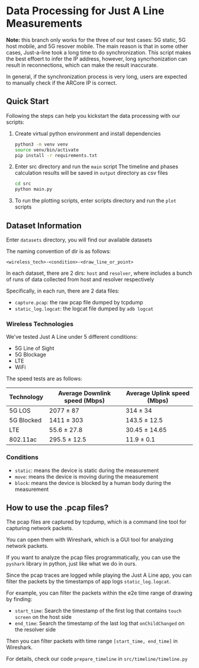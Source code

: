 # Data Processing for Just A Line Measurements


**Note:** this branch only works for the three of our test cases: 5G static, 5G host mobile, and 5G resover mobile. The main reason is that in some other cases, Just-a-line took a long time to do synchronization. This script makes the best effoert to infer the IP address, however, long syncrhonization can result in reconnections,  which can make the result inaccurate.

In general, if the synchronization process is very long, users are expected to manually check if the ARCore IP is correct.


## Quick Start

Following the steps can help you kickstart the data processing with our scripts:

1. Create virtual python environment and install dependencies
    ```bash
    python3 -m venv venv
    source venv/bin/activate
    pip install -r requirements.txt
    ```

2. Enter src directory and run the `main` script
   The timeline and phases calculation results will be saved in `output` directory as csv files
    ```bash
    cd src
    python main.py
    ```

3. To run the plotting scripts, enter scripts directory and run the `plot` scripts

## Dataset Information

Enter `datasets` directory, you will find our available datasets

The naming convention of dir is as follows:

`<wireless_tech>-<condition>-<draw_line_or_point>`

In each dataset, there are 2 dirs: `host` and `resolver`, where includes a bunch of runs of
data collected from host and resolver respectively

Specifically, in each run, there are 2 data files:

- `capture.pcap`: the raw pcap file dumped by tcpdump
- `static_log.logcat`: the logcat file dumped by `adb logcat`

### Wireless Technologies

We've tested Just A Line under 5 different conditions:

- 5G Line of Sight
- 5G Blockage
- LTE
- WiFi

The speed tests are as follows:

| Technology | Average Downlink speed (Mbps) | Average Uplink speed (Mbps) |
|------------|-------------------------------|-----------------------------|
| 5G LOS     | 2077 ± 87                     | 314 ± 34                    |
| 5G Blocked | 1411 ± 303                    | 143.5 ± 12.5                |
| LTE        | 55.6 ± 27.8                   | 30.45 ± 14.65               |
| 802.11ac   | 295.5 ± 12.5                  | 11.9 ± 0.1                  |

### Conditions

- `static`: means the device is static during the measurement
- `move`: means the device is moving during the measurement
- `block`: means the device is blocked by a human body during the measurement

## How to use the .pcap files?

The pcap files are captured by tcpdump, which is a command line tool for capturing network packets.

You can open them with Wireshark, which is a GUI tool for analyzing network packets.

If you want to analyze the pcap files programmatically, you can use the `pyshark` library in python, just like what we
do in ours.

Since the pcap traces are logged while playing the Just A Line app,
you can filter the packets by the timestamps of app logs `static_log.logcat`.

For example, you can filter the packets within the e2e time range of drawing by finding:

- `start_time`: Search the timestamp of the first log that contains `touch screen` on the host side
- `end_time`: Search the timestamp of the last log that `onChildChanged` on the resolver side

Then you can filter packets with time range `[start_time, end_time]` in Wireshark.

For details, check our code `prepare_timeline` in `src/timeline/timeline.py`

